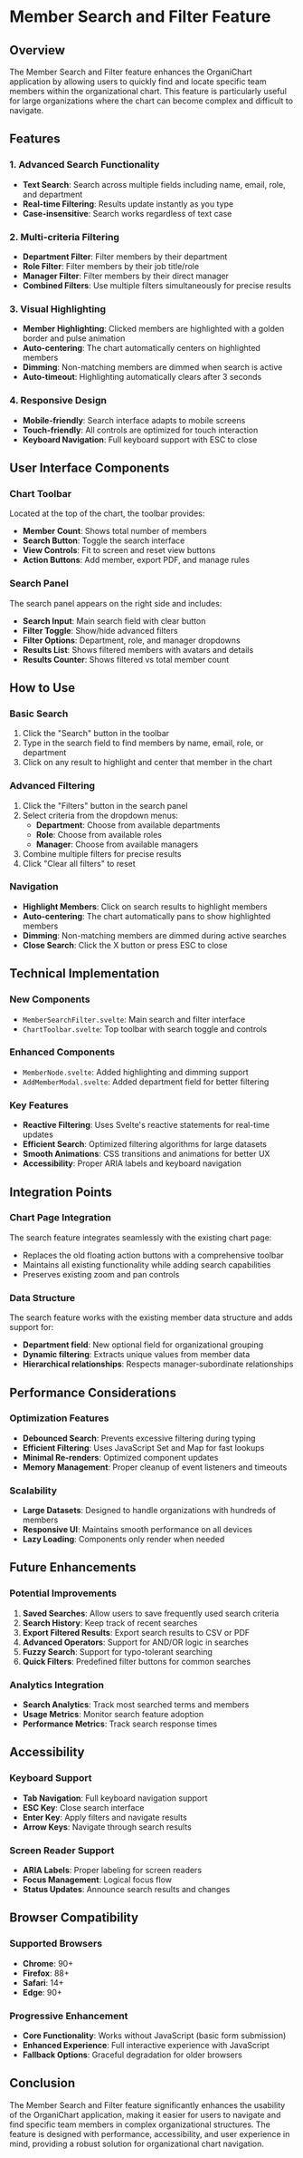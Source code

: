 # Member Search and Filter Feature

## Overview

The Member Search and Filter feature enhances the OrganiChart application by allowing users to quickly find and locate specific team members within the organizational chart. This feature is particularly useful for large organizations where the chart can become complex and difficult to navigate.

## Features

### 1. Advanced Search Functionality
- **Text Search**: Search across multiple fields including name, email, role, and department
- **Real-time Filtering**: Results update instantly as you type
- **Case-insensitive**: Search works regardless of text case

### 2. Multi-criteria Filtering
- **Department Filter**: Filter members by their department
- **Role Filter**: Filter members by their job title/role
- **Manager Filter**: Filter members by their direct manager
- **Combined Filters**: Use multiple filters simultaneously for precise results

### 3. Visual Highlighting
- **Member Highlighting**: Clicked members are highlighted with a golden border and pulse animation
- **Auto-centering**: The chart automatically centers on highlighted members
- **Dimming**: Non-matching members are dimmed when search is active
- **Auto-timeout**: Highlighting automatically clears after 3 seconds

### 4. Responsive Design
- **Mobile-friendly**: Search interface adapts to mobile screens
- **Touch-friendly**: All controls are optimized for touch interaction
- **Keyboard Navigation**: Full keyboard support with ESC to close

## User Interface Components

### Chart Toolbar
Located at the top of the chart, the toolbar provides:
- **Member Count**: Shows total number of members
- **Search Button**: Toggle the search interface
- **View Controls**: Fit to screen and reset view buttons
- **Action Buttons**: Add member, export PDF, and manage rules

### Search Panel
The search panel appears on the right side and includes:
- **Search Input**: Main search field with clear button
- **Filter Toggle**: Show/hide advanced filters
- **Filter Options**: Department, role, and manager dropdowns
- **Results List**: Shows filtered members with avatars and details
- **Results Counter**: Shows filtered vs total member count

## How to Use

### Basic Search
1. Click the "Search" button in the toolbar
2. Type in the search field to find members by name, email, role, or department
3. Click on any result to highlight and center that member in the chart

### Advanced Filtering
1. Click the "Filters" button in the search panel
2. Select criteria from the dropdown menus:
   - **Department**: Choose from available departments
   - **Role**: Choose from available roles
   - **Manager**: Choose from available managers
3. Combine multiple filters for precise results
4. Click "Clear all filters" to reset

### Navigation
- **Highlight Members**: Click on search results to highlight members
- **Auto-centering**: The chart automatically pans to show highlighted members
- **Dimming**: Non-matching members are dimmed during active searches
- **Close Search**: Click the X button or press ESC to close

## Technical Implementation

### New Components
- `MemberSearchFilter.svelte`: Main search and filter interface
- `ChartToolbar.svelte`: Top toolbar with search toggle and controls

### Enhanced Components
- `MemberNode.svelte`: Added highlighting and dimming support
- `AddMemberModal.svelte`: Added department field for better filtering

### Key Features
- **Reactive Filtering**: Uses Svelte's reactive statements for real-time updates
- **Efficient Search**: Optimized filtering algorithms for large datasets
- **Smooth Animations**: CSS transitions and animations for better UX
- **Accessibility**: Proper ARIA labels and keyboard navigation

## Integration Points

### Chart Page Integration
The search feature integrates seamlessly with the existing chart page:
- Replaces the old floating action buttons with a comprehensive toolbar
- Maintains all existing functionality while adding search capabilities
- Preserves existing zoom and pan controls

### Data Structure
The search feature works with the existing member data structure and adds support for:
- **Department field**: New optional field for organizational grouping
- **Dynamic filtering**: Extracts unique values from member data
- **Hierarchical relationships**: Respects manager-subordinate relationships

## Performance Considerations

### Optimization Features
- **Debounced Search**: Prevents excessive filtering during typing
- **Efficient Filtering**: Uses JavaScript Set and Map for fast lookups
- **Minimal Re-renders**: Optimized component updates
- **Memory Management**: Proper cleanup of event listeners and timeouts

### Scalability
- **Large Datasets**: Designed to handle organizations with hundreds of members
- **Responsive UI**: Maintains smooth performance on all devices
- **Lazy Loading**: Components only render when needed

## Future Enhancements

### Potential Improvements
1. **Saved Searches**: Allow users to save frequently used search criteria
2. **Search History**: Keep track of recent searches
3. **Export Filtered Results**: Export search results to CSV or PDF
4. **Advanced Operators**: Support for AND/OR logic in searches
5. **Fuzzy Search**: Support for typo-tolerant searching
6. **Quick Filters**: Predefined filter buttons for common searches

### Analytics Integration
- **Search Analytics**: Track most searched terms and members
- **Usage Metrics**: Monitor search feature adoption
- **Performance Metrics**: Track search response times

## Accessibility

### Keyboard Support
- **Tab Navigation**: Full keyboard navigation support
- **ESC Key**: Close search interface
- **Enter Key**: Apply filters and navigate results
- **Arrow Keys**: Navigate through search results

### Screen Reader Support
- **ARIA Labels**: Proper labeling for screen readers
- **Focus Management**: Logical focus flow
- **Status Updates**: Announce search results and changes

## Browser Compatibility

### Supported Browsers
- **Chrome**: 90+
- **Firefox**: 88+
- **Safari**: 14+
- **Edge**: 90+

### Progressive Enhancement
- **Core Functionality**: Works without JavaScript (basic form submission)
- **Enhanced Experience**: Full interactive experience with JavaScript
- **Fallback Options**: Graceful degradation for older browsers

## Conclusion

The Member Search and Filter feature significantly enhances the usability of the OrganiChart application, making it easier for users to navigate and find specific team members in complex organizational structures. The feature is designed with performance, accessibility, and user experience in mind, providing a robust solution for organizational chart navigation.
